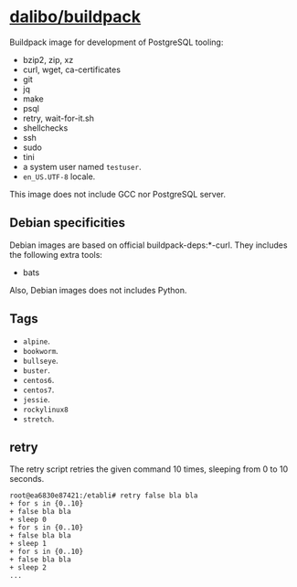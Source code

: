 # [dalibo/buildpack](https://hub.docker.com/r/dalibo/buildpack)

Buildpack image for development of PostgreSQL tooling:

- bzip2, zip, xz
- curl, wget, ca-certificates
- git
- jq
- make
- psql
- retry, wait-for-it.sh
- shellchecks
- ssh
- sudo
- tini
- a system user named `testuser`.
- `en_US.UTF-8` locale.

This image does not include GCC nor PostgreSQL server.


## Debian specificities

Debian images are based on official buildpack-deps:*-curl. They includes the
following extra tools:

- bats

Also, Debian images does not includes Python.


## Tags

- `alpine`.
- `bookworm`.
- `bullseye`.
- `buster`.
- `centos6`.
- `centos7`.
- `jessie`.
- `rockylinux8`
- `stretch`.


## retry

The retry script retries the given command 10 times, sleeping from 0 to 10
seconds.

``` console
root@ea6830e87421:/etabli# retry false bla bla
+ for s in {0..10}
+ false bla bla
+ sleep 0
+ for s in {0..10}
+ false bla bla
+ sleep 1
+ for s in {0..10}
+ false bla bla
+ sleep 2
...
```
